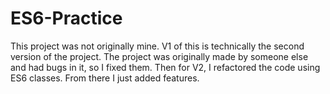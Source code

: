 # ES6-Practice
This project was not originally mine.  V1 of this is technically the second version of the project.  The project was originally made by someone else and had bugs in it, so I fixed them.  Then for V2, I refactored the code using ES6 classes.  From there I just added features.
